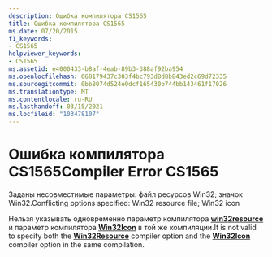 ```yaml
---
description: Ошибка компилятора CS1565
title: Ошибка компилятора CS1565
ms.date: 07/20/2015
f1_keywords:
- CS1565
helpviewer_keywords:
- CS1565
ms.assetid: e4000433-b8af-4eab-89b3-388af92ba954
ms.openlocfilehash: 668179437c303f4bc793d8d8b843ed2c69d72335
ms.sourcegitcommit: 0bb8074d524e0dcf165430b744bb143461f17026
ms.translationtype: MT
ms.contentlocale: ru-RU
ms.lasthandoff: 03/15/2021
ms.locfileid: "103478107"
---
```

# <a name="compiler-error-cs1565"></a><span data-ttu-id="22efb-103">Ошибка компилятора CS1565</span><span class="sxs-lookup"><span data-stu-id="22efb-103">Compiler Error CS1565</span></span>

<span data-ttu-id="22efb-104">Заданы несовместимые параметры: файл ресурсов Win32; значок Win32.</span><span class="sxs-lookup"><span data-stu-id="22efb-104">Conflicting options specified: Win32 resource file; Win32 icon</span></span>  
  
 <span data-ttu-id="22efb-105">Нельзя указывать одновременно параметр компилятора [**win32resource**](../language-reference/compiler-options/resources.md#win32resource) и параметр компилятора [**Win32Icon**](../language-reference/compiler-options/resources.md#win32icon) в той же компиляции.</span><span class="sxs-lookup"><span data-stu-id="22efb-105">It is not valid to specify both the [**Win32Resource**](../language-reference/compiler-options/resources.md#win32resource) compiler option and the [**Win32Icon**](../language-reference/compiler-options/resources.md#win32icon) compiler option in the same compilation.</span></span>
